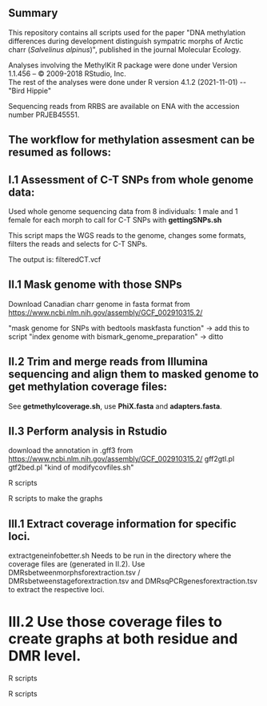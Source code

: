 ## Summary
This repository contains all scripts used for the paper "DNA methylation differences during development distinguish sympatric morphs of Arctic charr (*Salvelinus alpinus*)", published in the journal Molecular Ecology.

Analyses involving the MethylKit R package were done under Version 1.1.456 – © 2009-2018 RStudio, Inc.   
The rest of the analyses were done under R version 4.1.2 (2021-11-01) -- "Bird Hippie"

Sequencing reads from RRBS are available on ENA with the accession number PRJEB45551.

## The workflow for methylation assesment can be resumed as follows:
## I.1 Assessment of C-T SNPs from whole genome data:
Used whole genome sequencing data from 8 individuals: 1 male and 1 female for each morph to call for C-T SNPs with **gettingSNPs.sh**     
       
This script maps the WGS reads to the genome, changes some formats, filters the reads and selects for C-T SNPs. 

The output is: filteredCT.vcf

## II.1 Mask genome with those SNPs
Download Canadian charr genome in fasta format from https://www.ncbi.nlm.nih.gov/assembly/GCF_002910315.2/

"mask genome for SNPs with bedtools maskfasta function" -> add this to script
"index genome with bismark_genome_preparation"  -> ditto

## II.2 Trim and merge reads from Illumina sequencing and align them to masked genome to get methylation coverage files:
See **getmethylcoverage.sh**, use **PhiX.fasta** and **adapters.fasta**.

## II.3 Perform analysis in Rstudio 
download the annotation in .gff3 from https://www.ncbi.nlm.nih.gov/assembly/GCF_002910315.2/
gff2gtl.pl
gtf2bed.pl
"kind of modifycovfiles.sh"

R scripts

R scripts to make the graphs

## III.1 Extract coverage information for specific loci. 
extractgeneinfobetter.sh 
Needs to be run in the directory where the coverage files are (generated in II.2).
Use DMRsbetweenmorphsforextraction.tsv / DMRsbetweenstageforextraction.tsv and DMRsqPCRgenesforextraction.tsv to extract the respective loci.

# III.2 Use those coverage files to create graphs at both residue and DMR level.

R scripts

R scripts
